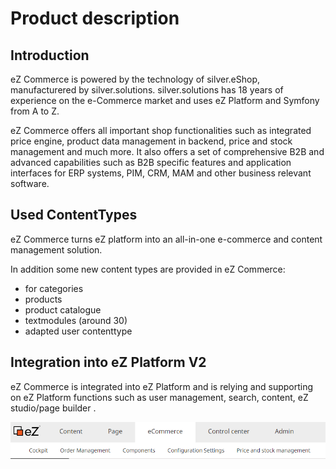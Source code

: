 #  Product description

## Introduction

eZ Commerce is powered by the technology of silver.eShop, manufacturered by silver.solutions. silver.solutions has 18 years of experience on the e-Commerce market and uses eZ Platform and Symfony from A to Z.

eZ Commerce  offers all important shop functionalities such as integrated price engine, product data management in backend, price and stock management and much more. It also offers a set of comprehensive B2B and advanced capabilities such as B2B specific features and application interfaces for ERP systems, PIM, CRM, MAM and other business relevant software.

## Used ContentTypes

eZ Commerce turns eZ platform into an all-in-one e-commerce and content management solution. 

In addition some new content types are provided in eZ Commerce:

- for categories
- products
- product catalogue
- textmodules (around 30)
- adapted user contenttype 

## Integration into eZ Platform V2

eZ Commerce is integrated into eZ Platform and is relying and supporting on eZ Platform functions such as user management, search, content, eZ studio/page builder .

![](img/Backend.png)
